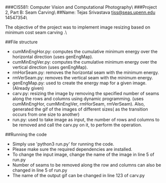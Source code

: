 ###CIS581: Computer Vision and Computational Photography\\
###Project 2, Part B: Seam Carving\\
##Name: Tejas Srivastava tjss@seas.upenn.edu  14547354\\

The objective of the project was to implement image resizing based on minimum cost seam carving .\\

##File structure
- cumMinEngHor.py: computes the cumulative minimum energy over the horizontal direction (uses genEngMap).
- cumMinEngVer.py: computes the cumulative minimum energy over the vertical direction (uses genEngMap).
- rmHorSeam.py: removes the horizontal seam with the minimum energy.
- rmVerSeam.py: removes the vertical seam with the minimum energy.
- genEngMap.py: used to create the energy map for a given image.(Already given)
- carv.py: resizing the image by removing the specified number of seams along the rows and columns using dynamic programming. (uses cumMinEngHor, cumMinEngVer, rmHorSeam, rmVerSeam).	Also, generated the gif of the images of different sizes( as the transition occurs from one size to another)
- run.py: used to take image as input, the number of rows and columns to be removed and call the carv.py on it, to perform the operation.
	
	
##Running the code
- Simply use 'python3 run.py' for running the code.
- Please make sure the required dependencies are installed.
- To change the input image, change the name of the image in line 5 of run.py
- Number of seams to be removed along the row and columns can also be changed in line 5 of run.py
- The name of the output gif can be changed in line 123 of carv.py 


